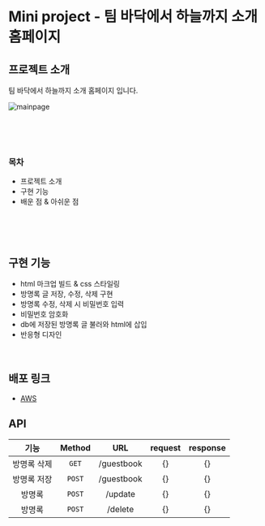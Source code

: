 # Mini project - 팀 바닥에서 하늘까지 소개 홈페이지

## 프로젝트 소개

팀 바닥에서 하늘까지 소개 홈페이지 입니다.

![mainpage](https://github.com/ByHorizon/hanghae/assets/84562770/40b691c4-aaf4-47da-a045-53c26818954c)

<br/>
<br/>
<br/>

### 목차

-   프로젝트 소개
-   구현 기능
-   배운 점 & 아쉬운 점

<br/>

<br/>

<br>

## 구현 기능

-   html 마크업 빌드 & css 스타일링
-   방명록 글 저장, 수정, 삭제 구현
-   방명록 수정, 삭제 시 비밀번호 입력
-   비밀번호 암호화
-   db에 저장된 방명록 글 불러와 html에 삽입
-   반응형 디자인

<br>

## 배포 링크

-   [AWS](http://mini.eba-cqpj3jhf.ap-northeast-2.elasticbeanstalk.com/)

## API

|    기능     | Method |    URL     | request | response |
| :---------: | :----: | :--------: | :-----: | :------: |
| 방명록 삭제 | `GET`  | /guestbook |   {}    |    {}    |
| 방명록 저장 | `POST` | /guestbook |   {}    |    {}    |
|   방명록    | `POST` |  /update   |   {}    |    {}    |
|   방명록    | `POST` |  /delete   |   {}    |    {}    |

